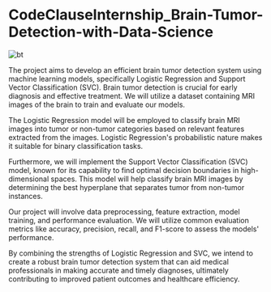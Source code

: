 # CodeClauseInternship_Brain-Tumor-Detection-with-Data-Science


![bt](https://github.com/Shreyathalanki26/CodeClauseInternship_Brain-Tumor-Detection-with-Data-Science/assets/96583621/d417a6d3-39a1-42e9-9a88-7d4a96452136)

The project aims to develop an efficient brain tumor detection system using machine learning models, specifically Logistic Regression and Support Vector Classification (SVC). Brain tumor detection is crucial for early diagnosis and effective treatment. We will utilize a dataset containing MRI images of the brain to train and evaluate our models.

The Logistic Regression model will be employed to classify brain MRI images into tumor or non-tumor categories based on relevant features extracted from the images. Logistic Regression's probabilistic nature makes it suitable for binary classification tasks.

Furthermore, we will implement the Support Vector Classification (SVC) model, known for its capability to find optimal decision boundaries in high-dimensional spaces. This model will help classify brain MRI images by determining the best hyperplane that separates tumor from non-tumor instances.

Our project will involve data preprocessing, feature extraction, model training, and performance evaluation. We will utilize common evaluation metrics like accuracy, precision, recall, and F1-score to assess the models' performance.

By combining the strengths of Logistic Regression and SVC, we intend to create a robust brain tumor detection system that can aid medical professionals in making accurate and timely diagnoses, ultimately contributing to improved patient outcomes and healthcare efficiency.
